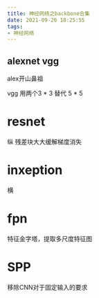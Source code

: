 ```yaml
---
title: 神经网络之backbone合集
date: 2021-09-20 18:25:55
tags:
- 神经网络
---
```


##  alexnet vgg

alex开山鼻祖

vgg 用两个3 * 3 替代 5 * 5

# resnet 

纵 残差块大大缓解梯度消失

# inxeption

横 

# fpn

特征金字塔，提取多尺度特征图

# SPP

移除CNN对于固定输入的要求

